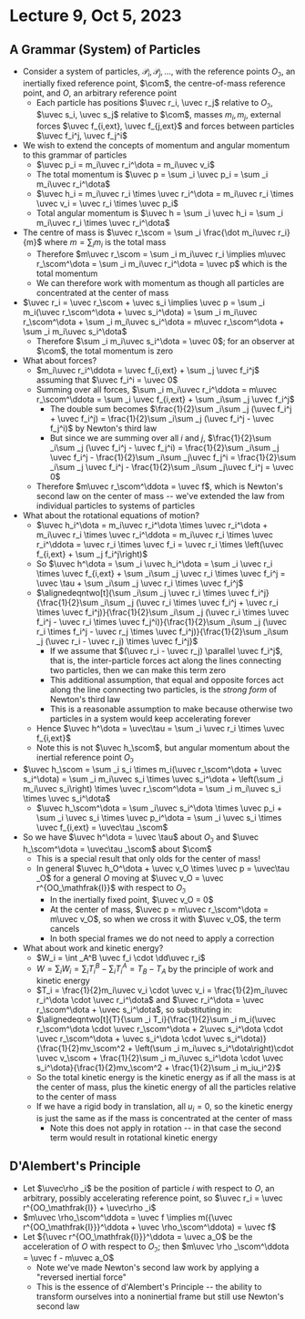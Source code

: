 # Lecture 9, Oct 5, 2023

## A Grammar (System) of Particles

* Consider a system of particles, $\mathcal P_i, \mathcal P_j, \dots$, with the reference points $O_\mathfrak{I}$, an inertially fixed reference point, $\com$, the centre-of-mass reference point, and $O$, an arbitrary reference point
	* Each particle has positions $\uvec r_i, \uvec r_j$ relative to $O_\mathfrak{I}$, $\uvec s_i, \uvec s_j$ relative to $\com$, masses $m_i, m_j$, external forces $\uvec f_{i,ext}, \uvec f_{j,ext}$ and forces between particles $\uvec f_i^j, \uvec f_j^i$
* We wish to extend the concepts of momentum and angular momentum to this grammar of particles
	* $\uvec p_i = m_i\uvec r_i^\dota = m_i\uvec v_i$
	* The total momentum is $\uvec p = \sum _i \uvec p_i = \sum _i m_i\uvec r_i^\dota$
	* $\uvec h_i = m_i\uvec r_i \times \uvec r_i^\dota = m_i\uvec r_i \times \uvec v_i = \uvec r_i \times \uvec p_i$
	* Total angular momentum is $\uvec h = \sum _i \uvec h_i = \sum _i m_i\uvec r_i \times \uvec r_i^\dota$
* The centre of mass is $\uvec r_\scom = \sum _i \frac{\dot m_i\uvec r_i}{m}$ where $m = \sum _i m_i$ is the total mass
	* Therefore $m\uvec r_\scom = \sum _i m_i\uvec r_i \implies m\uvec r_\scom^\dota = \sum _i m_i\uvec r_i^\dota = \uvec p$ which is the total momentum
	* We can therefore work with momentum as though all particles are concentrated at the center of mass
* $\uvec r_i = \uvec r_\scom + \uvec s_i \implies \uvec p = \sum _i m_i(\uvec r_\scom^\dota + \uvec s_i^\dota) = \sum _i m_i\uvec r_\scom^\dota + \sum _i m_i\uvec s_i^\dota = m\uvec r_\scom^\dota + \sum _i m_i\uvec s_i^\dota$
	* Therefore $\sum _i m_i\uvec s_i^\dota = \uvec 0$; for an observer at $\com$, the total momentum is zero
* What about forces?
	* $m_i\uvec r_i^\ddota = \uvec f_{i,ext} + \sum _j \uvec f_i^j$ assuming that $\uvec f_i^i = \uvec 0$
	* Summing over all forces, $\sum _i m_i\uvec r_i^\ddota = m\uvec r_\scom^\ddota = \sum _i \uvec f_{i,ext} + \sum _i\sum _j \uvec f_i^j$
		* The double sum becomes $\frac{1}{2}\sum _i\sum _j (\uvec f_i^j + \uvec f_i^j) = \frac{1}{2}\sum _i\sum _j (\uvec f_i^j - \uvec f_j^i)$ by Newton's third law
		* But since we are summing over all $i$ and $j$, $\frac{1}{2}\sum _i\sum _j (\uvec f_i^j - \uvec f_j^i) = \frac{1}{2}\sum _i\sum _j \uvec f_i^j - \frac{1}{2}\sum _i\sum _j\uvec f_j^i = \frac{1}{2}\sum _i\sum _j \uvec f_i^j - \frac{1}{2}\sum _i\sum _j\uvec f_i^j = \uvec 0$
	* Therefore $m\uvec r_\scom^\ddota = \uvec f$, which is Newton's second law on the center of mass -- we've extended the law from individual particles to systems of particles
* What about the rotational equations of motion?
	* $\uvec h_i^\dota = m_i\uvec r_i^\dota \times \uvec r_i^\dota + m_i\uvec r_i \times \uvec r_i^\ddota = m_i\uvec r_i \times \uvec r_i^\ddota = \uvec r_i \times \uvec f_i = \uvec r_i \times \left(\uvec f_{i,ext} + \sum _j f_i^j\right)$
	* So $\uvec h^\dota = \sum _i \uvec h_i^\dota = \sum _i \uvec r_i \times \uvec f_{i,ext} + \sum _i\sum _j \uvec r_i \times \uvec f_i^j = \uvec \tau + \sum _i\sum _j \uvec r_i \times \uvec f_i^j$
	* $\alignedeqntwo[t]{\sum _i\sum _j \uvec r_i \times \uvec f_i^j}{\frac{1}{2}\sum _i\sum _j (\uvec r_i \times \uvec f_i^j + \uvec r_i \times \uvec f_i^j)}{\frac{1}{2}\sum _i\sum _j (\uvec r_i \times \uvec f_i^j - \uvec r_i \times \uvec f_j^i)}{\frac{1}{2}\sum _i\sum _j (\uvec r_i \times f_i^j - \uvec r_j \times \uvec f_i^j)}{\frac{1}{2}\sum _i\sum _j (\uvec r_i - \uvec r_j) \times \uvec f_i^j}$
		* If we assume that $(\uvec r_i - \uvec r_j) \parallel \uvec f_i^j$, that is, the inter-particle forces act along the lines connecting two particles, then we can make this term zero
		* This additional assumption, that equal and opposite forces act along the line connecting two particles, is the *strong form* of Newton's third law
		* This is a reasonable assumption to make because otherwise two particles in a system would keep accelerating forever
	* Hence $\uvec h^\dota = \uvec\tau = \sum _i \uvec r_i \times \uvec f_{i,ext}$
	* Note this is not $\uvec h_\scom$, but angular momentum about the inertial reference point $O_\mathfrak{I}$
* $\uvec h_\scom = \sum _i s_i \times m_i(\uvec r_\scom^\dota + \uvec s_i^\dota) = \sum _i m_i\uvec s_i \times \uvec s_i^\dota + \left(\sum _i m_i\uvec s_i\right) \times \uvec r_\scom^\dota = \sum _i m_i\uvec s_i \times \uvec s_i^\dota$
	* $\uvec h_\scom^\dota = \sum _i\uvec s_i^\dota \times \uvec p_i + \sum _i \uvec s_i \times \uvec p_i^\dota = \sum _i \uvec s_i \times \uvec f_{i,ext} = \uvec\tau _\scom$
* So we have $\uvec h^\dota = \uvec \tau$ about $O_\mathfrak{I}$ and $\uvec h_\scom^\dota = \uvec\tau _\scom$ about $\com$
	* This is a special result that only olds for the center of mass!
	* In general $\uvec h_O^\dota + \uvec v_O \times \uvec p = \uvec\tau _O$ for a general $O$ moving at $\uvec v_O = \uvec r^{OO_\mathfrak{I}}$ with respect to $O_\mathfrak{I}$
		* In the inertially fixed point, $\uvec v_O = 0$
		* At the center of mass, $\uvec p = m\uvec r_\scom^\dota = m\uvec v_O$, so when we cross it with $\uvec v_O$, the term cancels
		* In both special frames we do not need to apply a correction
* What about work and kinetic energy?
	* $W_i = \int _A^B \uvec f_i \cdot \dd\uvec r_i$
	* $W = \sum _i W_i = \sum _i T_i^B - \sum _i T_i^A = T_B - T_A$ by the principle of work and kinetic energy
	* $T_i = \frac{1}{2}m_i\uvec v_i \cdot \uvec v_i = \frac{1}{2}m_i\uvec r_i^\dota \cdot \uvec r_i^\dota$ and $\uvec r_i^\dota = \uvec r_\scom^\dota + \uvec s_i^\dota$, so substituting in:
	* $\alignedeqntwo[t]{T}{\sum _i T_i}{\frac{1}{2}\sum _i m_i(\uvec r_\scom^\dota \cdot \uvec r_\scom^\dota + 2\uvec s_i^\dota \cdot \uvec r_\scom^\dota + \uvec s_i^\dota \cdot \uvec s_i^\dota)}{\frac{1}{2}mv_\scom^2 + \left(\sum _i m_i\uvec s_i^\dota\right)\cdot \uvec v_\scom + \frac{1}{2}\sum _i m_i\uvec s_i^\dota \cdot \uvec s_i^\dota}{\frac{1}{2}mv_\scom^2 + \frac{1}{2}\sum _i m_iu_i^2}$
	* So the total kinetic energy is the kinetic energy as if all the mass is at the center of mass, plus the kinetic energy of all the particles relative to the center of mass
	* If we have a rigid body in translation, all $u_i = 0$, so the kinetic energy is just the same as if the mass is concentrated at the center of mass
		* Note this does not apply in rotation -- in that case the second term would result in rotational kinetic energy

## D'Alembert's Principle

* Let $\uvec\rho _i$ be the position of particle $i$ with respect to $O$, an arbitrary, possibly accelerating reference point, so $\uvec r_i = \uvec r^{OO_\mathfrak{I}} + \uvec\rho _i$
* $m\uvec \rho_\scom^\ddota = \uvec f \implies m({\uvec r^{OO_\mathfrak{I}}}^\ddota + \uvec \rho_\scom^\ddota) = \uvec f$
* Let ${\uvec r^{OO_\mathfrak{I}}}^\ddota = \uvec a_O$ be the acceleration of $O$ with respect to $O_\mathfrak{I}$; then $m\uvec \rho _\scom^\ddota = \uvec f - m\uvec a_O$
	* Note we've made Newton's second law work by applying a "reversed inertial force"
	* This is the essence of d'Alembert's Principle -- the ability to transform ourselves into a noninertial frame but still use Newton's second law

